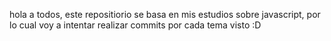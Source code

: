 hola a todos, este repositiorio se basa en mis estudios sobre javascript, por lo cual voy a intentar realizar commits por cada tema visto :D
